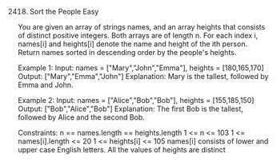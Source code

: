 2418. Sort the People
Easy

You are given an array of strings names, and an array heights that consists of distinct positive integers. Both arrays are of length n.
For each index i, names[i] and heights[i] denote the name and height of the ith person.
Return names sorted in descending order by the people's heights.

Example 1:
Input: names = ["Mary","John","Emma"], heights = [180,165,170]
Output: ["Mary","Emma","John"]
Explanation: Mary is the tallest, followed by Emma and John.

Example 2:
Input: names = ["Alice","Bob","Bob"], heights = [155,185,150]
Output: ["Bob","Alice","Bob"]
Explanation: The first Bob is the tallest, followed by Alice and the second Bob.
 
Constraints:
n == names.length == heights.length
1 <= n <= 103
1 <= names[i].length <= 20
1 <= heights[i] <= 105
names[i] consists of lower and upper case English letters.
All the values of heights are distinct
